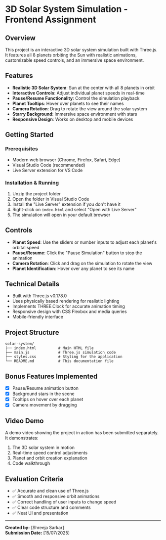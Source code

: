 # 3D Solar System Simulation - Frontend Assignment

## Overview
This project is an interactive 3D solar system simulation built with Three.js. It features all 8 planets orbiting the Sun with realistic animations, customizable speed controls, and an immersive space environment.

## Features
- **Realistic 3D Solar System**: Sun at the center with all 8 planets in orbit
- **Interactive Controls**: Adjust individual planet speeds in real-time
- **Pause/Resume Functionality**: Control the simulation playback
- **Planet Tooltips**: Hover over planets to see their names
- **Camera Rotation**: Drag to rotate the view around the solar system
- **Starry Background**: Immersive space environment with stars
- **Responsive Design**: Works on desktop and mobile devices

## Getting Started

### Prerequisites
- Modern web browser (Chrome, Firefox, Safari, Edge)
- Visual Studio Code (recommended)
- Live Server extension for VS Code

### Installation & Running
1. Unzip the project folder
2. Open the folder in Visual Studio Code
3. Install the "Live Server" extension if you don't have it
4. Right-click on `index.html` and select "Open with Live Server"
5. The simulation will open in your default browser

## Controls
- **Planet Speed**: Use the sliders or number inputs to adjust each planet's orbital speed
- **Pause/Resume**: Click the "Pause Simulation" button to stop the animation
- **Camera Rotation**: Click and drag on the simulation to rotate the view
- **Planet Identification**: Hover over any planet to see its name

## Technical Details
- Built with Three.js v0.178.0
- Uses physically based rendering for realistic lighting
- Implements THREE.Clock for accurate animation timing
- Responsive design with CSS Flexbox and media queries
- Mobile-friendly interface

## Project Structure
```
solar-system/
├── index.html          # Main HTML file
├── main.js             # Three.js simulation code
├── styles.css          # Styling for the application
└── README.md           # This documentation file
```

## Bonus Features Implemented
- [x] Pause/Resume animation button
- [x] Background stars in the scene
- [x] Tooltips on hover over each planet
- [x] Camera movement by dragging

## Video Demo
A demo video showing the project in action has been submitted separately. It demonstrates:
1. The 3D solar system in motion
2. Real-time speed control adjustments
3. Planet and orbit creation explanation
4. Code walkthrough

## Evaluation Criteria
- ✅ Accurate and clean use of Three.js
- ✅ Smooth and responsive orbit animations
- ✅ Correct handling of user inputs to change speed
- ✅ Clear code structure and comments
- ✅ Neat UI and presentation

---

**Created by:** [Shreeja Sarkar]  
**Submission Date:** [15/07/2025]

